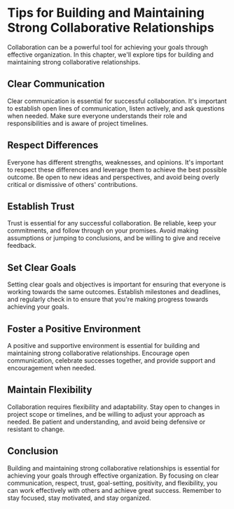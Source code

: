 Tips for Building and Maintaining Strong Collaborative Relationships
==========================================================================================================

Collaboration can be a powerful tool for achieving your goals through effective organization. In this chapter, we'll explore tips for building and maintaining strong collaborative relationships.

Clear Communication
-------------------

Clear communication is essential for successful collaboration. It's important to establish open lines of communication, listen actively, and ask questions when needed. Make sure everyone understands their role and responsibilities and is aware of project timelines.

Respect Differences
-------------------

Everyone has different strengths, weaknesses, and opinions. It's important to respect these differences and leverage them to achieve the best possible outcome. Be open to new ideas and perspectives, and avoid being overly critical or dismissive of others' contributions.

Establish Trust
---------------

Trust is essential for any successful collaboration. Be reliable, keep your commitments, and follow through on your promises. Avoid making assumptions or jumping to conclusions, and be willing to give and receive feedback.

Set Clear Goals
---------------

Setting clear goals and objectives is important for ensuring that everyone is working towards the same outcomes. Establish milestones and deadlines, and regularly check in to ensure that you're making progress towards achieving your goals.

Foster a Positive Environment
-----------------------------

A positive and supportive environment is essential for building and maintaining strong collaborative relationships. Encourage open communication, celebrate successes together, and provide support and encouragement when needed.

Maintain Flexibility
--------------------

Collaboration requires flexibility and adaptability. Stay open to changes in project scope or timelines, and be willing to adjust your approach as needed. Be patient and understanding, and avoid being defensive or resistant to change.

Conclusion
----------

Building and maintaining strong collaborative relationships is essential for achieving your goals through effective organization. By focusing on clear communication, respect, trust, goal-setting, positivity, and flexibility, you can work effectively with others and achieve great success. Remember to stay focused, stay motivated, and stay organized.


